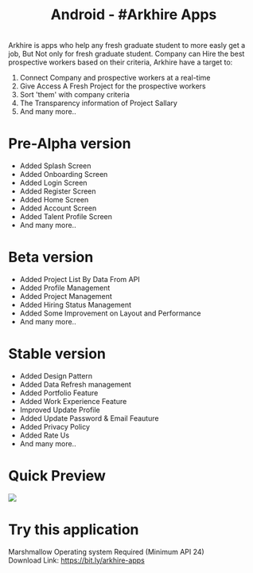  <h1 align="center">Android - #Arkhire Apps</h1>

<br> Arkhire is apps who help any fresh graduate student to more easly get a job, But Not only for fresh graduate
student. Company can Hire the best prospective workers based on their criteria, Arkhire have a target to:</br>
1. Connect Company and prospective workers at a real-time</br>
2. Give Access A Fresh Project for the prospective workers</br>
3. Sort 'them' with company criteria</br>
4. The Transparency information of Project Sallary</br>
5. And many more..</br>

# Pre-Alpha version
- Added Splash Screen </br>
- Added Onboarding Screen </br>
- Added Login Screen </br>
- Added Register Screen </br>
- Added Home Screen</br>
- Added Account Screen</br>
- Added Talent Profile Screen</br>
- And many more..</br>

# Beta version
- Added Project List By Data From API
- Added Profile Management
- Added Project Management
- Added Hiring Status Management
- Added Some Improvement on Layout and Performance
- And many more..</br>

# Stable version
- Added Design Pattern
- Added Data Refresh management
- Added Portfolio Feature
- Added Work Experience Feature
- Improved Update Profile
- Added Update Password & Email Feauture
- Added Privacy Policy 
- Added Rate Us
- And many more..</br>

# Quick Preview
<img src="https://user-images.githubusercontent.com/49888665/107161459-765ec080-69cf-11eb-96f1-6c11abc3ede1.png" width="match-parent"> <br>

# Try this application
Marshmallow Operating system Required (Minimum API 24)<br>
Download Link:
https://bit.ly/arkhire-apps
